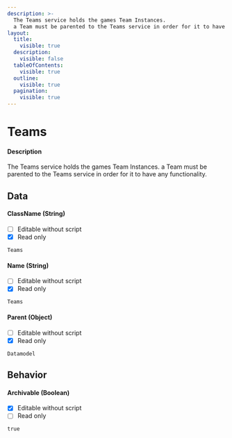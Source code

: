 ```yaml
---
description: >-
  The Teams service holds the games Team Instances.
  a Team must be parented to the Teams service in order for it to have any functionality.
layout:
  title:
    visible: true
  description:
    visible: false
  tableOfContents:
    visible: true
  outline:
    visible: true
  pagination:
    visible: true
---
```


# Teams

#### Description

The Teams service holds the games Team Instances.
a Team must be parented to the Teams service in order for it to have any functionality.

## Data

#### ClassName (String)

* [ ] Editable without script
* [x] Read only

```
Teams
```

#### Name (String)

* [ ] Editable without script
* [x] Read only

```
Teams
```

#### Parent (Object)

* [ ] Editable without script
* [x] Read only

```
Datamodel
```

## Behavior

#### Archivable (Boolean)

* [x] Editable without script
* [ ] Read only

```
true
```
